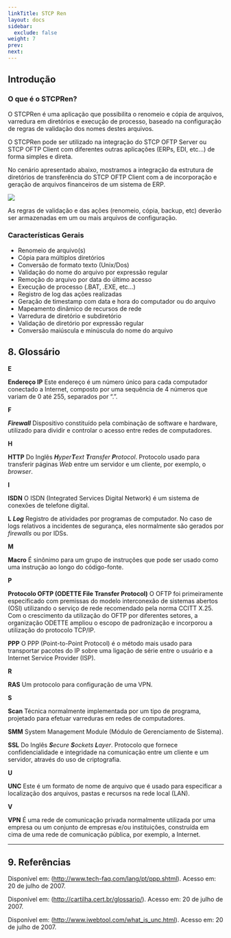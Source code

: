 ```yaml
---
linkTitle: STCP Ren
layout: docs
sidebar:
  exclude: false
weight: 7
prev:
next:
---
```

## Introdução

### O que é o STCPRen?

O STCPRen é uma aplicação que possibilita o renomeio e cópia de arquivos, varredura em diretórios e execução de processo, baseado na configuração de regras de validação dos nomes destes arquivos.

O STCPRen pode ser utilizado na integração do STCP OFTP Server ou STCP OFTP Client com diferentes outras aplicações (ERPs, EDI, etc...) de forma simples e direta.

No cenário apresentado abaixo, mostramos a integração da estrutura de diretórios de transferência do STCP OFTP Client com a de incorporação e geração de arquivos financeiros de um sistema de ERP.

![](./imagem/img1.png)

As regras de validação e das ações (renomeio, cópia, backup, etc) deverão ser armazenadas em um ou mais arquivos de configuração.

### Características Gerais

* Renomeio de arquivo(s)
* Cópia para múltiplos diretórios
* Conversão de formato texto (Unix/Dos)
* Validação do nome do arquivo por expressão regular
* Remoção do arquivo por data do último acesso
* Execução de processo (.BAT, .EXE, etc...)
* Registro de log das ações realizadas
* Geração de timestamp com data e hora do computador ou do arquivo
* Mapeamento dinâmico de recursos de rede
* Varredura de diretório e subdiretório
* Validação de diretório por expressão regular
* Conversão maiúscula e minúscula do nome do arquivo

## **8. Glossário**

**E**

**Endereço IP**
Este endereço é um número único para cada computador conectado a Internet, composto por uma sequência de 4 números que variam de 0 até 255, separados por “.”.

**F**

_**Firewall**_
Dispositivo constituído pela combinação de software e hardware, utilizado para dividir e controlar o acesso entre redes de computadores.

**H**

**HTTP**
Do Inglês _**H**yper**T**ext **T**ransfer **P**rotocol_. Protocolo usado para transferir páginas _Web_ entre um servidor e um cliente, por exemplo, o _browser_.

**I**

**ISDN**
O ISDN (Integrated Services Digital Network) é um sistema de conexões de telefone digital.

**L**
_**Log**_
Registro de atividades por programas de computador. No caso de logs relativos a incidentes de segurança, eles normalmente são gerados por _firewalls_ ou por IDSs.

**M**

**Macro**
É sinônimo para um grupo de instruções que pode ser usado como uma instrução ao longo do código-fonte.

**P**

**Protocolo OFTP (ODETTE File Transfer Protocol)**
O OFTP foi primeiramente especificado com premissas do modelo interconexão de sistemas abertos (OSI) utilizando o serviço de rede recomendado pela norma CCITT X.25.
Com o crescimento da utilização do OFTP por diferentes setores, a organização ODETTE ampliou o escopo de padronização e incorporou a utilização do protocolo TCP/IP.

**PPP**
O PPP (Point-to-Point Protocol) é o método mais usado para transportar pacotes do IP sobre uma ligação de série entre o usuário e a Internet Service Provider (ISP).

**R**

**RAS**
Um protocolo para configuração de uma VPN.

**S**

**Scan**
Técnica normalmente implementada por um tipo de programa, projetado para efetuar varreduras em redes de computadores.

**SMM**
System Management Module (Módulo de Gerenciamento de Sistema).

**SSL**
Do Inglês _**S**ecure **S**ockets **L**ayer_. Protocolo que fornece confidencialidade e integridade na comunicação entre um cliente e um servidor, através do uso de criptografia.

**U**

**UNC**
Este é um formato de nome de arquivo que é usado para especificar a localização dos arquivos, pastas e recursos na rede local (LAN).

**V**

**VPN**
É uma rede de comunicação privada normalmente utilizada por uma empresa ou um conjunto de empresas e/ou instituições, construída em cima de uma rede de comunicação pública, por exemplo, a Internet.

-----------
## **9. Referências**

Disponível em: (<http://www.tech-faq.com/lang/pt/ppp.shtml>). Acesso em: 20 de julho de 2007.

Disponível em: (<http://cartilha.cert.br/glossario/>). Acesso em: 20 de julho de 2007.

Disponível em: (<http://www.iwebtool.com/what_is_unc.html>). Acesso em: 20 de julho de 2007.

